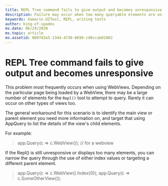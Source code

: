 ```yaml
---
title: REPL Tree command fails to give output and becomes unresponsive on complex views
description: Failure may occur when too many queryable elements are on-screen
keywords: Xamarin.UITest, REPL, writing tests
author: king-of-spades
ms.date: 06/24/2020
ms.topic: article
ms.assetid: 089742e5-1344-4730-8699-cd9ccab01062
---
```


# REPL Tree command fails to give output and becomes unresponsive
This problem most frequently occurs when using WebViews. Depending on the particular page being loaded by a WebView, there may be a large number of elements for the `Repl()` tool to attempt to query. Rarely it can occur on other types of views too.

The general workaround for this scenario is to identify the main view or parent element you need more information on, and target that using AppQuery to list the details of the view's child elements. 

For example:
> app.Query(c => c.WebView()); // for a webview

If the Repl() is still unresponsive or displays too many elements, you can narrow the query through the use of either index values or targeting a different parent element.

> app.Query(c => c.WebView().Index(0));
> app.Query(c => c.SomeOtherView());